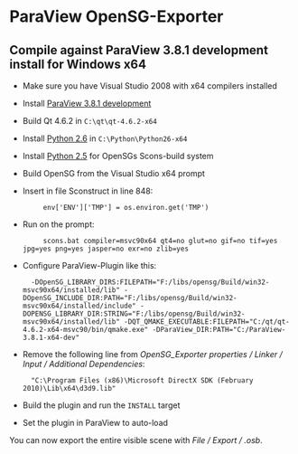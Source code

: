 ParaView OpenSG-Exporter
========================

Compile against ParaView 3.8.1 development install for Windows x64
------------------------------------------------------------------

- Make sure you have Visual Studio 2008 with x64 compilers installed
- Install [ParaView 3.8.1 development][pv_dev]
- Build Qt 4.6.2 in `C:\qt\qt-4.6.2-x64`
- Install [Python 2.6][python] in `C:\Python\Python26-x64`
- Install [Python 2.5][python25] for OpenSGs Scons-build system
- Build OpenSG from the Visual Studio x64 prompt
 - Insert in file Sconstruct in line 848:

			env['ENV']['TMP'] = os.environ.get('TMP')

 - Run on the prompt:

			scons.bat compiler=msvc90x64 qt4=no glut=no gif=no tif=yes jpg=yes png=yes jasper=no exr=no zlib=yes

- Configure ParaView-Plugin like this:

		-DOpenSG_LIBRARY_DIRS:FILEPATH="F:/libs/opensg/Build/win32-msvc90x64/installed/lib" -DOpenSG_INCLUDE_DIR:PATH="F:/libs/opensg/Build/win32-msvc90x64/installed/include" -DOPENSG_LIBRARY_DIR:STRING="F:/libs/opensg/Build/win32-msvc90x64/installed/lib" -DQT_QMAKE_EXECUTABLE:FILEPATH="C:/qt/qt-4.6.2-x64-msvc90/bin/qmake.exe" -DParaView_DIR:PATH="C:/ParaView-3.8.1-x64-dev"

- Remove the following line from *OpenSG_Exporter properties / Linker / Input / Additional Dependencies*:

		"C:\Program Files (x86)\Microsoft DirectX SDK (February 2010)\Lib\x64\d3d9.lib"

- Build the plugin and run the `INSTALL` target
- Set the plugin in ParaView to auto-load

You can now export the entire visible scene with *File / Export / .osb*.


[pv_dev]:http://paraview.org/files/v3.8/ParaView-Development-3.8.1-Win64-x86.exe
[python]:http://www.python.org/ftp/python/2.6.6/python-2.6.6.amd64.msi
[python25]:http://www.python.org/ftp/python/2.5.4/python-2.5.4.msi